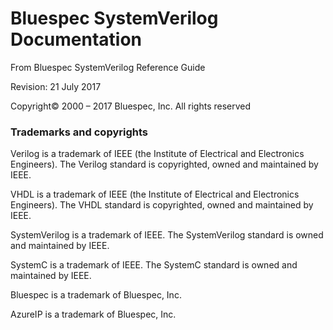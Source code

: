 # Bluespec SystemVerilog Documentation

From Bluespec SystemVerilog Reference Guide 

Revision: 21 July 2017

Copyright© 2000 – 2017 Bluespec, Inc. All rights reserved




### Trademarks and copyrights

Verilog is a trademark of IEEE (the Institute of Electrical and Electronics Engineers). The Verilog
standard is copyrighted, owned and maintained by IEEE.

VHDL is a trademark of IEEE (the Institute of Electrical and Electronics Engineers). The VHDL
standard is copyrighted, owned and maintained by IEEE.

SystemVerilog is a trademark of IEEE. The SystemVerilog standard is owned and maintained by
IEEE.

SystemC is a trademark of IEEE. The SystemC standard is owned and maintained by IEEE.

Bluespec is a trademark of Bluespec, Inc.

AzureIP is a trademark of Bluespec, Inc.